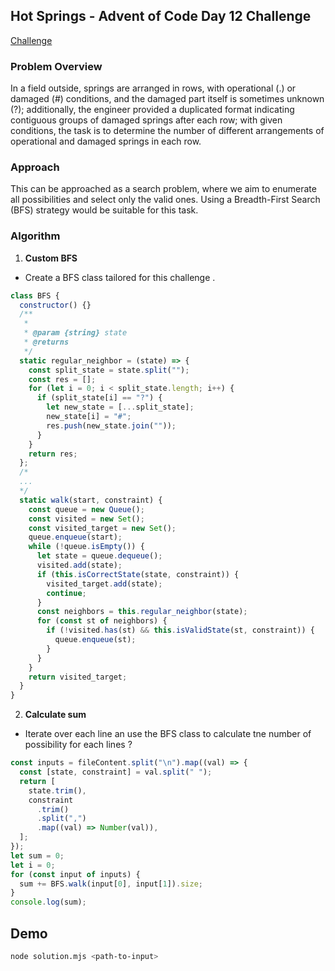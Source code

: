 ## Hot Springs - Advent of Code Day 12 Challenge

[Challenge](https://adventofcode.com/2023/day/12)

### Problem Overview

In a field outside, springs are arranged in rows, with operational (.) or damaged (#) conditions, and the damaged part itself is sometimes unknown (?); additionally, the engineer provided a duplicated format indicating contiguous groups of damaged springs after each row; with given conditions, the task is to determine the number of different arrangements of operational and damaged springs in each row.

### Approach

This can be approached as a search problem, where we aim to enumerate all possibilities and select only the valid ones.
Using a Breadth-First Search (BFS) strategy would be suitable for this task.

### Algorithm

1. **Custom BFS**

- Create a BFS class tailored for this challenge .

```js
class BFS {
  constructor() {}
  /**
   *
   * @param {string} state
   * @returns
   */
  static regular_neighbor = (state) => {
    const split_state = state.split("");
    const res = [];
    for (let i = 0; i < split_state.length; i++) {
      if (split_state[i] == "?") {
        let new_state = [...split_state];
        new_state[i] = "#";
        res.push(new_state.join(""));
      }
    }
    return res;
  };
  /*
  ...
  */
  static walk(start, constraint) {
    const queue = new Queue();
    const visited = new Set();
    const visited_target = new Set();
    queue.enqueue(start);
    while (!queue.isEmpty()) {
      let state = queue.dequeue();
      visited.add(state);
      if (this.isCorrectState(state, constraint)) {
        visited_target.add(state);
        continue;
      }
      const neighbors = this.regular_neighbor(state);
      for (const st of neighbors) {
        if (!visited.has(st) && this.isValidState(st, constraint)) {
          queue.enqueue(st);
        }
      }
    }
    return visited_target;
  }
}
```

2. **Calculate sum**

- Iterate over each line an use the BFS class to calculate tne number of possibility for each lines ?

```js
const inputs = fileContent.split("\n").map((val) => {
  const [state, constraint] = val.split(" ");
  return [
    state.trim(),
    constraint
      .trim()
      .split(",")
      .map((val) => Number(val)),
  ];
});
let sum = 0;
let i = 0;
for (const input of inputs) {
  sum += BFS.walk(input[0], input[1]).size;
}
console.log(sum);
```

## Demo

```bash
node solution.mjs <path-to-input>
```
